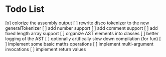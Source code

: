 # Todo List

[x] colorize the assembly output
[ ] rewrite disco tokenizer to the new generalTokenizer
[ ] add number support
[ ] add comment support
[ ] add fixed length array support
[ ] organize AST elements into classes
[ ] better logging of the AST
[ ] optionally artifically slow down compilation (for fun)
[ ] implement some basic maths operations
[ ] implement multi-argument invocations
[ ] implement return values
